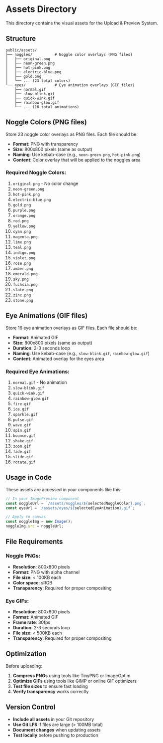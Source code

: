 # Assets Directory

This directory contains the visual assets for the Upload & Preview System.

## Structure

```
public/assets/
├── noggles/          # Noggle color overlays (PNG files)
│   ├── original.png
│   ├── neon-green.png
│   ├── hot-pink.png
│   ├── electric-blue.png
│   ├── gold.png
│   └── ... (23 total colors)
└── eyes/             # Eye animation overlays (GIF files)
    ├── normal.gif
    ├── slow-blink.gif
    ├── quick-wink.gif
    ├── rainbow-glow.gif
    └── ... (16 total animations)
```

## Noggle Colors (PNG files)

Store 23 noggle color overlays as PNG files. Each file should be:
- **Format**: PNG with transparency
- **Size**: 800x800 pixels (same as output)
- **Naming**: Use kebab-case (e.g., `neon-green.png`, `hot-pink.png`)
- **Content**: Color overlay that will be applied to the noggles area

### Required Noggle Colors:
1. `original.png` - No color change
2. `neon-green.png`
3. `hot-pink.png`
4. `electric-blue.png`
5. `gold.png`
6. `purple.png`
7. `orange.png`
8. `red.png`
9. `yellow.png`
10. `cyan.png`
11. `magenta.png`
12. `lime.png`
13. `teal.png`
14. `indigo.png`
15. `violet.png`
16. `rose.png`
17. `amber.png`
18. `emerald.png`
19. `sky.png`
20. `fuchsia.png`
21. `slate.png`
22. `zinc.png`
23. `stone.png`

## Eye Animations (GIF files)

Store 16 eye animation overlays as GIF files. Each file should be:
- **Format**: Animated GIF
- **Size**: 800x800 pixels (same as output)
- **Duration**: 2-3 seconds loop
- **Naming**: Use kebab-case (e.g., `slow-blink.gif`, `rainbow-glow.gif`)
- **Content**: Animated overlay for the eyes area

### Required Eye Animations:
1. `normal.gif` - No animation
2. `slow-blink.gif`
3. `quick-wink.gif`
4. `rainbow-glow.gif`
5. `fire.gif`
6. `ice.gif`
7. `sparkle.gif`
8. `pulse.gif`
9. `wave.gif`
10. `spin.gif`
11. `bounce.gif`
12. `shake.gif`
13. `zoom.gif`
14. `fade.gif`
15. `slide.gif`
16. `rotate.gif`

## Usage in Code

These assets are accessed in your components like this:

```typescript
// In your ImagePreview component
const noggleUrl = `/assets/noggles/${selectedNoggleColor}.png`;
const eyeUrl = `/assets/eyes/${selectedEyeAnimation}.gif`;

// Apply to canvas
const noggleImg = new Image();
noggleImg.src = noggleUrl;
```

## File Requirements

### Noggle PNGs:
- **Resolution**: 800x800 pixels
- **Format**: PNG with alpha channel
- **File size**: < 100KB each
- **Color space**: sRGB
- **Transparency**: Required for proper compositing

### Eye GIFs:
- **Resolution**: 800x800 pixels
- **Format**: Animated GIF
- **Frame rate**: 30fps
- **Duration**: 2-3 seconds loop
- **File size**: < 500KB each
- **Transparency**: Required for proper compositing

## Optimization

Before uploading:
1. **Compress PNGs** using tools like TinyPNG or ImageOptim
2. **Optimize GIFs** using tools like GIMP or online GIF optimizers
3. **Test file sizes** to ensure fast loading
4. **Verify transparency** works correctly

## Version Control

- **Include all assets** in your Git repository
- **Use Git LFS** if files are large (> 100MB total)
- **Document changes** when updating assets
- **Test locally** before pushing to production 